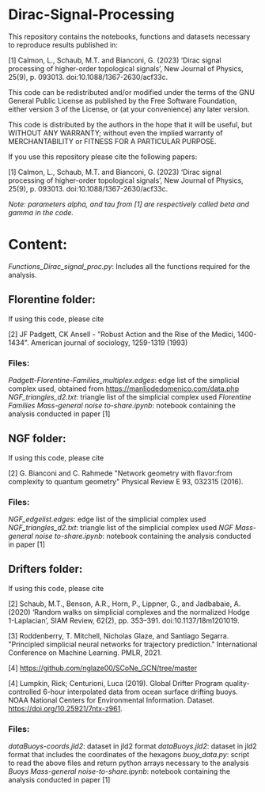# Dirac-Signal-Processing

This repository contains the notebooks, functions and datasets necessary to reproduce results published in:

[1] Calmon, L., Schaub, M.T. and Bianconi, G. (2023) 
‘Dirac signal processing of higher-order topological signals’, 
New Journal of Physics, 25(9), p. 093013. 
doi:10.1088/1367-2630/acf33c.

This code can be redistributed and/or modified
under the terms of the GNU General Public License as published by
the Free Software Foundation, either version 3 of the License, or (at
your convenience) any later version.
 
This code is distributed by the authors in the hope that it will be 
useful, but WITHOUT ANY WARRANTY; without even the implied warranty of
MERCHANTABILITY or FITNESS FOR A PARTICULAR PURPOSE.

If you use this repository please cite the following papers:

[1] Calmon, L., Schaub, M.T. and Bianconi, G. (2023) 
‘Dirac signal processing of higher-order topological signals’, 
New Journal of Physics, 25(9), p. 093013. 
doi:10.1088/1367-2630/acf33c.

_Note: parameters alpha, and tau from [1] are respectively called beta and gamma in the code._

# Content:

_Functions_Dirac_signal_proc.py_: Includes all the functions required for the analysis.

## Florentine folder:

If using this code, please cite

[2] JF Padgett, CK Ansell - "Robust Action and the Rise of the Medici, 1400-1434". American journal of sociology, 1259-1319 (1993) 

### Files:
_Padgett-Florentine-Families_multiplex.edges_: edge list of the simplicial complex used, obtained from https://manliodedomenico.com/data.php
_NGF_triangles_d2.txt_: triangle list of the simplicial complex used
_Florentine Families Mass-general noise to-share.ipynb_: notebook containing the analysis conducted in paper [1]


## NGF folder:

If using this code, please cite

[2] G. Bianconi and C. Rahmede "Network geometry with flavor:from complexity to quantum geometry" Physical Review E 93, 032315 (2016).

### Files:
_NGF_edgelist.edges_: edge list of the simplicial complex used
_NGF_triangles_d2.txt_: triangle list of the simplicial complex used
_NGF Mass-general noise to-share.ipynb_: notebook containing the analysis conducted in paper [1]


## Drifters folder:

If using this code, please cite

[2] Schaub, M.T., Benson, A.R., Horn, P., Lippner, G., and Jadbabaie, A. (2020) 
‘Random walks on simplicial complexes and the normalized Hodge 1-Laplacian’, 
SIAM Review, 62(2), pp. 353–391. doi:10.1137/18m1201019. 

[3] Roddenberry, T. Mitchell, Nicholas Glaze, and Santiago Segarra. 
"Principled simplicial neural networks for trajectory prediction." 
International Conference on Machine Learning. PMLR, 2021.

[4] https://github.com/nglaze00/SCoNe_GCN/tree/master

[4] Lumpkin, Rick; Centurioni, Luca (2019). 
Global Drifter Program quality-controlled 6-hour interpolated data from ocean surface drifting buoys. 
NOAA National Centers for Environmental Information. Dataset. 
https://doi.org/10.25921/7ntx-z961.

### Files:
_dataBuoys-coords.jld2_: dataset in jld2 format
_dataBuoys.jld2_: dataset in jld2 format that includes the coordinates of the hexagons
_buoy_data.py_: script to read the above files and return python arrays necessary to the analysis
_Buoys Mass-general noise-to-share.ipynb_: notebook containing the analysis conducted in paper [1]
